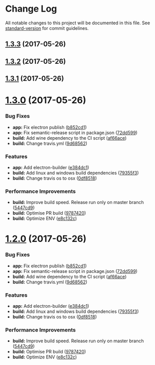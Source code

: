 # Change Log

All notable changes to this project will be documented in this file. See [standard-version](https://github.com/conventional-changelog/standard-version) for commit guidelines.

<a name="1.3.3"></a>
## [1.3.3](https://github.com/ert78gb/electron-playground/compare/v1.3.2...v1.3.3) (2017-05-26)



<a name="1.3.2"></a>
## [1.3.2](https://github.com/ert78gb/electron-playground/compare/v1.3.1...v1.3.2) (2017-05-26)



<a name="1.3.1"></a>
## [1.3.1](https://github.com/ert78gb/electron-playground/compare/v1.3.0...v1.3.1) (2017-05-26)



<a name="1.3.0"></a>
# [1.3.0](https://github.com/ert78gb/electron-playground/compare/v1.1.1...v1.3.0) (2017-05-26)


### Bug Fixes

* **app:** Fix electron publish ([b852cd1](https://github.com/ert78gb/electron-playground/commit/b852cd1))
* **app:** Fix semantic-release  script in package.json ([72dd599](https://github.com/ert78gb/electron-playground/commit/72dd599))
* **build:** Add wine dependency to the CI script ([af66ace](https://github.com/ert78gb/electron-playground/commit/af66ace))
* **build:** Change travis.yml ([9d68562](https://github.com/ert78gb/electron-playground/commit/9d68562))


### Features

* **app:** Add electron-builder ([e384dc1](https://github.com/ert78gb/electron-playground/commit/e384dc1))
* **build:** Add linux and windows build dependencies ([79355f3](https://github.com/ert78gb/electron-playground/commit/79355f3))
* **build:** Change travis os to osx ([0df8518](https://github.com/ert78gb/electron-playground/commit/0df8518))


### Performance Improvements

* **build:** Improve build speed. Release run only on master branch ([5447cd9](https://github.com/ert78gb/electron-playground/commit/5447cd9))
* **build:** Optimise PR build ([9787420](https://github.com/ert78gb/electron-playground/commit/9787420))
* **build:** Optimize ENV ([e8c132c](https://github.com/ert78gb/electron-playground/commit/e8c132c))



<a name="1.2.0"></a>
# [1.2.0](https://github.com/ert78gb/electron-playground/compare/v1.1.1...v1.2.0) (2017-05-26)


### Bug Fixes

* **app:** Fix electron publish ([b852cd1](https://github.com/ert78gb/electron-playground/commit/b852cd1))
* **app:** Fix semantic-release  script in package.json ([72dd599](https://github.com/ert78gb/electron-playground/commit/72dd599))
* **build:** Add wine dependency to the CI script ([af66ace](https://github.com/ert78gb/electron-playground/commit/af66ace))
* **build:** Change travis.yml ([9d68562](https://github.com/ert78gb/electron-playground/commit/9d68562))


### Features

* **app:** Add electron-builder ([e384dc1](https://github.com/ert78gb/electron-playground/commit/e384dc1))
* **build:** Add linux and windows build dependencies ([79355f3](https://github.com/ert78gb/electron-playground/commit/79355f3))
* **build:** Change travis os to osx ([0df8518](https://github.com/ert78gb/electron-playground/commit/0df8518))


### Performance Improvements

* **build:** Improve build speed. Release run only on master branch ([5447cd9](https://github.com/ert78gb/electron-playground/commit/5447cd9))
* **build:** Optimise PR build ([9787420](https://github.com/ert78gb/electron-playground/commit/9787420))
* **build:** Optimize ENV ([e8c132c](https://github.com/ert78gb/electron-playground/commit/e8c132c))
